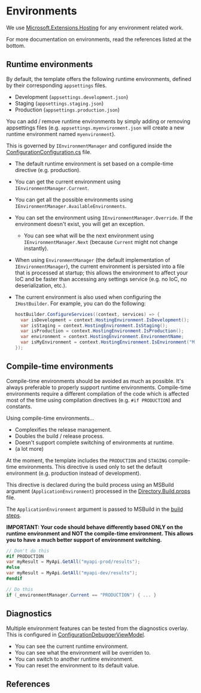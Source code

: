 ﻿# Environments

We use [Microsoft.Extensions.Hosting](https://www.nuget.org/packages/Microsoft.Extensions.Hosting) for any environment related work.

For more documentation on environments, read the references listed at the bottom.

## Runtime environments

By default, the template offers the following runtime environments, defined by their corresponding `appsettings` files.

- Development (`appsettings.development.json`)
- Staging (`appsettings.staging.json`)
- Production (`appsettings.production.json`)

You can add / remove runtime environments by simply adding or removing appsettings files (e.g. `appsettings.myenvironment.json` will create a new runtime environment named `myenvironment`).

This is governed by `IEnvironmentManager` and configured inside the [ConfigurationConfiguration.cs](../src/app/TradeZeroApp.Presentation/Configuration/ConfigurationConfiguration.cs) file.

- The default runtime environment is set based on a compile-time directive (e.g. production).
- You can get the current environment using `IEnvironmentManager.Current`.
- You can get all the possible environments using `IEnvironmentManager.AvailableEnvironments`.
- You can set the environment using `IEnvironmentManager.Override`. If the environment doesn't exist, you will get an exception.
  - You can see what will be the next environment using `IEnvironmentManager.Next` (because `Current` might not change instantly).
- When using `EnvironmentManager` (the default implementation of `IEnvironmentManager`), the current environment is persisted into a file that is processed at startup; this allows the environment to affect your IoC and be faster than accessing any settings service (e.g. no IoC, no deserialization, etc.).

- The current environment is also used when configuring the `IHostBuilder`. For example, you can do the following:
  ```csharp
  hostBuilder.ConfigureServices((context, services) => {
    var isDevelopment = context.HostingEnvironment.IsDevelopment();
    var isStaging = context.HostingEnvironment.IsStaging();
    var isProduction = context.HostingEnvironment.IsProduction();
    var environment = context.HostingEnvironment.EnvironmentName;
    var isMyEnvironment = context.HostingEnvironment.IsEnvironment("MyEnvironment");
  });
  ```

## Compile-time environments

Compile-time environments should be avoided as much as possible. It's always preferable to properly support runtime environments. Compile-time environments require a different compilation of the code which is affected most of the time using compilation directives (e.g. `#if PRODUCTION`) and constants.

Using compile-time environments...

- Complexifies the release management.
- Doubles the build / release process.
- Doesn't support complete switching of environments at runtime.
- (a lot more)

At the moment, the template includes the `PRODUCTION` and `STAGING` compile-time environments. This directive is used only to set the default environment (e.g. production instead of development).

This directive is declared during the build process using an MSBuild argument (`ApplicationEnvironment`) processed in the [Directory.Build.props](../Directory.Build.props) file.

The `ApplicationEnvironment` argument is passed to MSBuild in the [build steps](../build/steps-build.yml).

**IMPORTANT: Your code should behave differently based ONLY on the runtime environment and NOT the compile-time environment. This allows you to have a much better support of environment switching.**

```csharp
// Don't do this
#if PRODUCTION
var myResult = MyApi.GetAll("myapi-prod/results");
#else
var myResult = MyApi.GetAll("myapi-dev/results");
#endif

// Do this
if (_environmentManager.Current == "PRODUCTION") { ... }
```

## Diagnostics

Multiple environment features can be tested from the diagnostics overlay. This is configured in [ConfigurationDebuggerViewModel](../src/app/TradeZeroApp.Presentation/ViewModels/Diagnostics/Configuration/ConfigurationDebuggerViewModel.cs).

- You can see the current runtime environment.
- You can see what the environment will be overriden to. 
- You can switch to another runtime environment.
- You can reset the environment to its default value.

## References